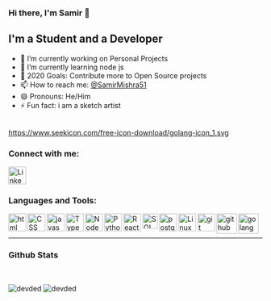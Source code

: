 ### Hi there, I'm Samir 👋

## I'm a Student and a Developer

- 🔭 I’m currently working on Personal Projects
- 🌱 I’m currently learning node js
- 👯 2020 Goals: Contribute more to Open Source projects
- 📫 How to reach me: [@SamirMishra51][twitter]
- 😄 Pronouns: He/Him
- ⚡ Fun fact: i am a sketch artist

<br />https://www.seekicon.com/free-icon-download/golang-icon_1.svg



### Connect with me:

<!-- [<img align="left" width="35px" src="https://www.pngitem.com/pimgs/m/529-5296115_logo-icon-web-png-png-download-transparent-background.png" />][website] -->

[<img align="left" alt="LinkedIn" width="35px" src="https://image.flaticon.com/icons/png/512/174/174857.png" />][linkedin]

<br />
<br />

### Languages and Tools:

<!-- [<img align="left" alt="html" width="35px" src="https://upload.wikimedia.org/wikipedia/commons/thumb/9/9a/Visual_Studio_Code_1.35_icon.svg/1024px-Visual_Studio_Code_1.35_icon.svg.png" />][github] -->

[<img align="left" alt="html" width="35px" src="https://cdn1.iconfinder.com/data/icons/logotypes/32/badge-html-5-512.png" />][github]
[<img align="left" alt="CSS" width="35px" src="https://cdn.iconscout.com/icon/free/png-256/css3-9-1175237.png" />][github]
[<img align="left" alt="javascript" width="35px" src="https://upload.wikimedia.org/wikipedia/commons/thumb/9/99/Unofficial_JavaScript_logo_2.svg/1024px-Unofficial_JavaScript_logo_2.svg.png" />][github]
[<img align="left" alt="Typescript" width="35px" src="https://miro.medium.com/max/816/1*mn6bOs7s6Qbao15PMNRyOA.png" />][github]
[<img align="left" alt="Node js" width="35px" src="https://www.guarana-technologies.com/wp-content/uploads/2017/08/node-js-web-app-development.png" />][github]

[<img align="left" alt="Python" width="35px" src="https://www.pngitem.com/pimgs/m/31-312064_programming-icon-png-python-logo-512-transparent-png.png" />][github]

[<img align="left" alt="React" width="35px" src="https://upload.wikimedia.org/wikipedia/commons/thumb/4/47/React.svg/1200px-React.svg.png" />][github]

[<img align="left" alt="SQL" width="30px" src="https://freepngimg.com/thumb/database/6-2-database-free-png-image.png" />][github]
[<img align="left" alt="postgreSQL" width="35px" src="https://upload.wikimedia.org/wikipedia/commons/thumb/2/29/Postgresql_elephant.svg/1200px-Postgresql_elephant.svg.png" />][github]
[<img align="left" alt="Linux" width="35px" src="https://upload.wikimedia.org/wikipedia/commons/thumb/3/35/Tux.svg/1200px-Tux.svg.png" />][github]
[<img align="left" alt="git" width="35px" src="https://git-scm.com/images/logos/downloads/Git-Icon-1788C.png" />][github]
[<img align="left" alt="github" width="40px" src="https://image.flaticon.com/icons/png/512/25/25231.png" />][github]
[<img align="left" alt="golang" width="40px" src="https://www.seekicon.com/free-icon-download/golang-icon_1.svg" />][github]
<br/>
<br/>

---


### Github Stats

<br/>
<p align="left">
<img src="https://github-readme-stats.vercel.app/api?username=smir45&show_icons=true&hide=contribs" alt="devded" />

<img src="https://github-readme-stats.anuraghazra1.vercel.app/api/top-langs/?username=smir45&layout=compact" alt="devded" />
</p>

<br/>

[website]: https://samirmishra11.com.np
[twitter]: https://twitter.com/@SamirMishra51
[linkedin]:https://www.linkedin.com/in/samir-mishra-590428b5/
[github]: https://github.com/smir45


